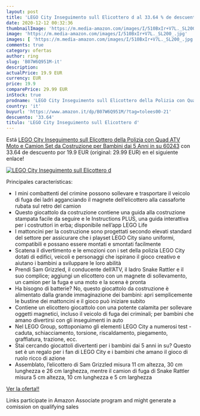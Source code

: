 ```yaml
---
layout: post
title: 'LEGO City Inseguimento sull Elicottero d al 33.64 % de descuento'
date: 2020-12-12 00:32:36
thumbnailImage: 'https://m.media-amazon.com/images/I/510BxIr+V7L._SL200_.jpg'
image: 'https://m.media-amazon.com/images/I/510BxIr+V7L._SL200_.jpg'
images: [ 'https://m.media-amazon.com/images/I/510BxIr+V7L._SL200_.jpg' ]
comments: true
category: ofertas
author: ring
slug: 'B07W6Q951M-it'
description:
actualPrice: 19.9 EUR
currency: EUR
price: 19.9
comparePrice: 29.99 EUR
inStock: true
prodname: 'LEGO City Inseguimento sull Elicottero della Polizia con Quad ATV  Moto e Camion  Set da Costruzione per Bambini dai 5 Anni in su  60243'
country: 'it'
buyurl: 'https://www.amazon.it/dp/B07W6Q951M/?tag=tolees00-21'
descuento: '33.64'
titulo: 'LEGO City Inseguimento sull Elicottero d'
---
```


Está [LEGO City Inseguimento sull Elicottero della Polizia con Quad ATV  Moto e Camion  Set da Costruzione per Bambini dai 5 Anni in su  60243](https://www.amazon.it/dp/B07W6Q951M/?tag=tolees00-21) con 33.64 de descuento por 19.9 EUR (original: 29.99 EUR) en el siguiente enlace!

[![LEGO City Inseguimento sull Elicottero d](https://m.media-amazon.com/images/I/510BxIr+V7L._SL200_.jpg)](https://www.amazon.it/dp/B07W6Q951M/?tag=tolees00-21)

Principales características:

- I mini combattenti del crimine possono sollevare e trasportare il veicolo di fuga dei ladri agganciando il magnete dell’elicottero alla cassaforte rubata sul retro del camion
- Questo giocattolo da costruzione contiene una guida alla costruzione stampata facile da seguire e le Instructions PLUS, una guida interattiva per i costruttori in erba; disponibile nell’app LEGO Life
- I mattoncini per la costruzione sono progettati secondo elevati standard del settore per assicurare che i playset LEGO City siano uniformi, compatibili e possano essere montati e smontati facilmente
- Scatena il divertimento e le emozioni con i set della polizia LEGO City dotati di edifici, veicoli e personaggi che ispirano il gioco creativo e aiutano i bambini a sviluppare le loro abilità
- Prendi Sam Grizzled, il conducente dell’ATV, il ladro Snake Rattler e il suo complice; aggiungi un elicottero con un magnete di sollevamento, un camion per la fuga e una moto e la scena è pronta
- Ha bisogno di batterie? No, questo giocattolo da costruzione è alimentato dalla grande immaginazione dei bambini: apri semplicemente le bustine dei mattoncini e il gioco può iniziare subito
- Contiene un elicottero giocattolo con una potente calamita per sollevare oggetti magnetici, incluso il veicolo di fuga dei criminali; per bambini che amano divertirsi con gli inseguimenti in auto
- Nel LEGO Group, sottoponiamo gli elementi LEGO City a numerosi test - caduta, schiacciamento, torsione, riscaldamento, piegamento, graffiatura, trazione, ecc.
- Stai cercando giocattoli divertenti per i bambini dai 5 anni in su? Questo set è un regalo per i fan di LEGO City e i bambini che amano il gioco di ruolo ricco di azione
- Assemblato, l’elicottero di Sam Grizzled misura 11 cm altezza, 30 cm lunghezza e 26 cm larghezza, mentre il camion di fuga di Snake Rattler misura 5 cm altezza, 10 cm lunghezza e 5 cm larghezza

[Ver la oferta!!](https://www.amazon.it/dp/B07W6Q951M/?tag=tolees00-21)

Links participate in Amazon Associate program and might generate a comission on qualifying sales


